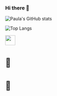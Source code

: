### Hi there 👋

![Paula's GitHub stats](https://github-readme-stats.vercel.app/api?username=paula-roesler&show_icons=true&theme=dark)

![Top Langs](https://github-readme-stats.vercel.app/api/top-langs/?username=paula-roesler&layout=compact&show_icons=true&theme=dark)

<img height="32" width="32" src="https://cdn.jsdelivr.net/npm/simple-icons@v4/icons/linkedin.svg" />

# :space_invader:
# :dart:
<!--
**paula-roesler/paula-roesler** is a ✨ _special_ ✨ repository because its `README.md` (this file) appears on your GitHub profile.

Here are some ideas to get you started:

- 🔭 I’m currently working on ...
- 🌱 I’m currently learning ...
- 👯 I’m looking to collaborate on ...
- 🤔 I’m looking for help with ...
- 💬 Ask me about ...
- 📫 How to reach me: ...
- 😄 Pronouns: ...
- ⚡ Fun fact: ...
-->


